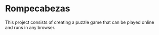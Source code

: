# Rompecabezas
This project consists of creating a puzzle game that can be played online and runs in any browser.
